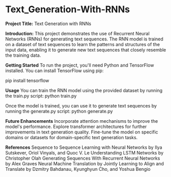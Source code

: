 # Text_Generation-With-RNNs

**Project Title:**
Text Generation with RNNs

**Introduction:**
This project demonstrates the use of Recurrent Neural Networks (RNNs) for generating text sequences. The RNN model is trained on a dataset of text sequences to learn the patterns and structures of the input data, enabling it to generate new text sequences that closely resemble the training data.

**Getting Started**
To run the project, you'll need Python and TensorFlow installed. You can install TensorFlow using pip:

pip install tensorflow

**Usage**
You can train the RNN model using the provided dataset by running the train.py script:
python train.py

Once the model is trained, you can use it to generate text sequences by running the generate.py script:
python generate.py

**Future Enhancements**
Incorporate attention mechanisms to improve the model's performance.
Explore transformer architectures for further improvements in text generation quality.
Fine-tune the model on specific domains or datasets for domain-specific text generation tasks.

**References**
Sequence to Sequence Learning with Neural Networks by Ilya Sutskever, Oriol Vinyals, and Quoc V. Le
Understanding LSTM Networks by Christopher Olah
Generating Sequences With Recurrent Neural Networks by Alex Graves
Neural Machine Translation by Jointly Learning to Align and Translate by Dzmitry Bahdanau, Kyunghyun Cho, and Yoshua Bengio
 
